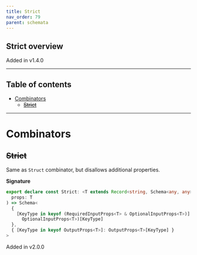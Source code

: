 ```yaml
---
title: Strict
nav_order: 79
parent: schemata
---
```


## Strict overview

Added in v1.4.0

---

<h2 class="text-delta">Table of contents</h2>

- [Combinators](#combinators)
  - [~~Strict~~](#strict)

---

# Combinators

## ~~Strict~~

Same as `Struct` combinator, but disallows additional properties.

**Signature**

```ts
export declare const Strict: <T extends Record<string, Schema<any, any>>>(
  props: T
) => Schema<
  {
    [KeyType in keyof (RequiredInputProps<T> & OptionalInputProps<T>)]: (RequiredInputProps<T> &
      OptionalInputProps<T>)[KeyType]
  },
  { [KeyType in keyof OutputProps<T>]: OutputProps<T>[KeyType] }
>
```

Added in v2.0.0
